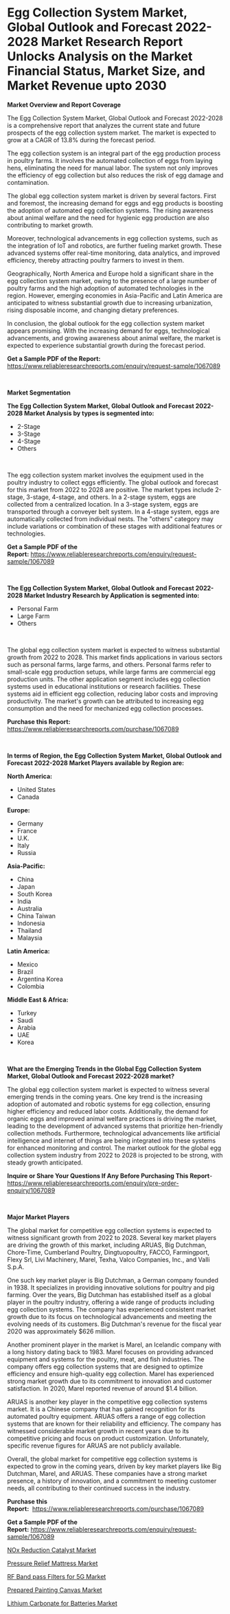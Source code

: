 <p><h1>Egg Collection System Market, Global Outlook and Forecast 2022-2028 Market Research Report Unlocks Analysis on the Market Financial Status, Market Size, and Market Revenue upto 2030</h1></p><p><strong>Market Overview and Report Coverage</strong></p>
<p><p>The Egg Collection System Market, Global Outlook and Forecast 2022-2028 is a comprehensive report that analyzes the current state and future prospects of the egg collection system market. The market is expected to grow at a CAGR of 13.8% during the forecast period.</p><p>The egg collection system is an integral part of the egg production process in poultry farms. It involves the automated collection of eggs from laying hens, eliminating the need for manual labor. The system not only improves the efficiency of egg collection but also reduces the risk of egg damage and contamination.</p><p>The global egg collection system market is driven by several factors. First and foremost, the increasing demand for eggs and egg products is boosting the adoption of automated egg collection systems. The rising awareness about animal welfare and the need for hygienic egg production are also contributing to market growth.</p><p>Moreover, technological advancements in egg collection systems, such as the integration of IoT and robotics, are further fueling market growth. These advanced systems offer real-time monitoring, data analytics, and improved efficiency, thereby attracting poultry farmers to invest in them.</p><p>Geographically, North America and Europe hold a significant share in the egg collection system market, owing to the presence of a large number of poultry farms and the high adoption of automated technologies in the region. However, emerging economies in Asia-Pacific and Latin America are anticipated to witness substantial growth due to increasing urbanization, rising disposable income, and changing dietary preferences.</p><p>In conclusion, the global outlook for the egg collection system market appears promising. With the increasing demand for eggs, technological advancements, and growing awareness about animal welfare, the market is expected to experience substantial growth during the forecast period.</p></p>
<p><strong>Get a Sample PDF of the Report:</strong> <a href="https://www.reliableresearchreports.com/enquiry/request-sample/1067089">https://www.reliableresearchreports.com/enquiry/request-sample/1067089</a></p>
<p>&nbsp;</p>
<p><strong>Market Segmentation</strong></p>
<p><strong>The Egg Collection System Market, Global Outlook and Forecast 2022-2028 Market Analysis by types is segmented into:</strong></p>
<p><ul><li>2-Stage</li><li>3-Stage</li><li>4-Stage</li><li>Others</li></ul></p>
<p>&nbsp;</p>
<p><p>The egg collection system market involves the equipment used in the poultry industry to collect eggs efficiently. The global outlook and forecast for this market from 2022 to 2028 are positive. The market types include 2-stage, 3-stage, 4-stage, and others. In a 2-stage system, eggs are collected from a centralized location. In a 3-stage system, eggs are transported through a conveyer belt system. In a 4-stage system, eggs are automatically collected from individual nests. The "others" category may include variations or combination of these stages with additional features or technologies.</p></p>
<p><strong>Get a Sample PDF of the Report:</strong>&nbsp;<a href="https://www.reliableresearchreports.com/enquiry/request-sample/1067089">https://www.reliableresearchreports.com/enquiry/request-sample/1067089</a></p>
<p>&nbsp;</p>
<p><strong>The Egg Collection System Market, Global Outlook and Forecast 2022-2028 Market Industry Research by Application is segmented into:</strong></p>
<p><ul><li>Personal Farm</li><li>Large Farm</li><li>Others</li></ul></p>
<p>&nbsp;</p>
<p><p>The global egg collection system market is expected to witness substantial growth from 2022 to 2028. This market finds applications in various sectors such as personal farms, large farms, and others. Personal farms refer to small-scale egg production setups, while large farms are commercial egg production units. The other application segment includes egg collection systems used in educational institutions or research facilities. These systems aid in efficient egg collection, reducing labor costs and improving productivity. The market's growth can be attributed to increasing egg consumption and the need for mechanized egg collection processes.</p></p>
<p><strong>Purchase this Report:</strong>&nbsp; <a href="https://www.reliableresearchreports.com/purchase/1067089">https://www.reliableresearchreports.com/purchase/1067089</a></p>
<p>&nbsp;</p>
<p><strong>In terms of Region, the Egg Collection System Market, Global Outlook and Forecast 2022-2028 Market Players available by Region are:</strong></p>
<p>
    <p> <strong> North America: </strong>
        <ul>
            <li>United States</li>
            <li>Canada</li>
        </ul>
        </p> 
    <p> <strong> Europe: </strong>
        <ul>
            <li>Germany</li>
            <li>France</li>
            <li>U.K.</li>
            <li>Italy</li>
            <li>Russia</li>
        </ul>
        </p> 
    <p> <strong> Asia-Pacific: </strong>
        <ul>
            <li>China</li>
            <li>Japan</li>
            <li>South Korea</li>
            <li>India</li>
            <li>Australia</li>
            <li>China Taiwan</li>
            <li>Indonesia</li>
            <li>Thailand</li>
            <li>Malaysia</li>
        </ul>
        </p> 
    <p> <strong> Latin America: </strong>
        <ul>
            <li>Mexico</li>
            <li>Brazil</li>
            <li>Argentina Korea</li>
            <li>Colombia</li>
        </ul>
        </p> 
    <p> <strong> Middle East & Africa: </strong>
        <ul>
            <li>Turkey</li>
            <li>Saudi</li>
            <li>Arabia</li>
            <li>UAE</li>
            <li>Korea</li>
        </ul>
    </p>
    </p>
<p>&nbsp;</p>
<p><strong>What are the Emerging Trends in the Global Egg Collection System Market, Global Outlook and Forecast 2022-2028 market?</strong></p>
<p><p>The global egg collection system market is expected to witness several emerging trends in the coming years. One key trend is the increasing adoption of automated and robotic systems for egg collection, ensuring higher efficiency and reduced labor costs. Additionally, the demand for organic eggs and improved animal welfare practices is driving the market, leading to the development of advanced systems that prioritize hen-friendly collection methods. Furthermore, technological advancements like artificial intelligence and internet of things are being integrated into these systems for enhanced monitoring and control. The market outlook for the global egg collection system industry from 2022 to 2028 is projected to be strong, with steady growth anticipated.</p></p>
<p><strong>Inquire or Share Your Questions If Any Before Purchasing This Report</strong>- <a href="https://www.reliableresearchreports.com/enquiry/pre-order-enquiry/1067089">https://www.reliableresearchreports.com/enquiry/pre-order-enquiry/1067089</a></p>
<p>&nbsp;</p>
<p><strong>Major Market Players</strong></p>
<p><p>The global market for competitive egg collection systems is expected to witness significant growth from 2022 to 2028. Several key market players are driving the growth of this market, including ARUAS, Big Dutchman, Chore-Time, Cumberland Poultry, Dingtuopoultry, FACCO, Farmingport, Flexy Srl, Livi Machinery, Marel, Texha, Valco Companies, Inc., and Valli S.p.A.</p><p>One such key market player is Big Dutchman, a German company founded in 1938. It specializes in providing innovative solutions for poultry and pig farming. Over the years, Big Dutchman has established itself as a global player in the poultry industry, offering a wide range of products including egg collection systems. The company has experienced consistent market growth due to its focus on technological advancements and meeting the evolving needs of its customers. Big Dutchman's revenue for the fiscal year 2020 was approximately $626 million.</p><p>Another prominent player in the market is Marel, an Icelandic company with a long history dating back to 1983. Marel focuses on providing advanced equipment and systems for the poultry, meat, and fish industries. The company offers egg collection systems that are designed to optimize efficiency and ensure high-quality egg collection. Marel has experienced strong market growth due to its commitment to innovation and customer satisfaction. In 2020, Marel reported revenue of around $1.4 billion.</p><p>ARUAS is another key player in the competitive egg collection systems market. It is a Chinese company that has gained recognition for its automated poultry equipment. ARUAS offers a range of egg collection systems that are known for their reliability and efficiency. The company has witnessed considerable market growth in recent years due to its competitive pricing and focus on product customization. Unfortunately, specific revenue figures for ARUAS are not publicly available.</p><p>Overall, the global market for competitive egg collection systems is expected to grow in the coming years, driven by key market players like Big Dutchman, Marel, and ARUAS. These companies have a strong market presence, a history of innovation, and a commitment to meeting customer needs, all contributing to their continued success in the industry.</p></p>
<p><strong>Purchase this Report:</strong>&nbsp;&nbsp;<a href="https://www.reliableresearchreports.com/purchase/1067089">https://www.reliableresearchreports.com/purchase/1067089</a></p>
<p></p>
<p><strong>Get a Sample PDF of the Report:</strong>&nbsp;<a href="https://www.reliableresearchreports.com/enquiry/request-sample/1067089">https://www.reliableresearchreports.com/enquiry/request-sample/1067089</a></p>
<p><p><a href="https://www.linkedin.com/pulse/nox-reduction-catalyst-market-research-report-provides-5hcje/">NOx Reduction Catalyst Market</a></p><p><a href="https://medium.com/@landis15236/pressure-relief-mattress-market-size-growth-forecast-2023-2030-02199cc75411">Pressure Relief Mattress Market</a></p><p><a href="https://www.reportprime.com/rf-band-pass-filters-for-5g-r4936">RF Band pass Filters for 5G Market</a></p><p><a href="https://medium.com/@andem140256/prepared-painting-canvas-market-size-growth-forecast-2023-2030-0ecaa46aaf1e">Prepared Painting Canvas Market</a></p><p><a href="https://www.linkedin.com/pulse/lithium-carbonate-batteries-market-size-growth-forecast-wwm3e/">Lithium Carbonate for Batteries Market</a></p></p>